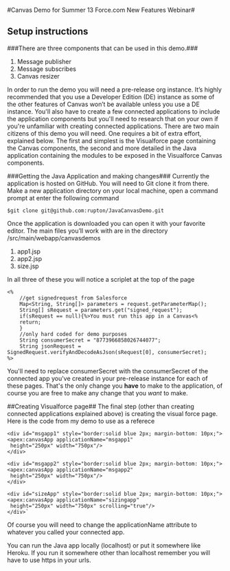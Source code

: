 #Canvas Demo for Summer 13 Force.com New Features Webinar#

## Setup instructions ##

###There are three components that can be used in this demo.###
1.	Message publisher
2.	Message subscribes
3.	Canvas resizer

In order to run the demo you will need a pre-release org instance. It’s highly recommended that you use a Developer Edition (DE) instance as some of the other features of Canvas won’t be available unless you use a DE instance. You'll also have to create a few connected applications to include the application components but you'll need to research that on your own if you're unfamiliar with creating connected applications.
There are two main citizens of this demo you will need. One requires a bit of extra effort, explained below. The first and simplest is the Visualforce page containing the Canvas components, the second and more detailed in the Java application containing the modules to be exposed in the Visualforce Canvas components.

###Getting the Java Application and making changes###
Currently the application is hosted on GitHub. You will need to Git clone it from there. Make a new application directory on your local machine, open a command prompt at enter the following command

`$git clone git@github.com:rupton/JavaCanvasDemo.git`

Once the application is downloaded you can open it with your favorite editor. The main files you’ll work with are in the directory /src/main/webapp/canvasdemos
1. app1.jsp
2. app2.jsp
3. size.jsp

In all three of these you will notice a scriplet at the top of the page 

    <%
	    //get signedrequest from Salesforce
		Map<String, String[]> parameters = request.getParameterMap();
		String[] sRequest = parameters.get("signed_request");
		if(sRequest == null){%>You must run this app in a Canvas<%	
		return;
		}	
		//only hard coded for demo purposes
		String consumerSecret = "8773966858026744077";
		String jsonRequest = SignedRequest.verifyAndDecodeAsJson(sRequest[0], consumerSecret);
    %>


You'll need to replace consumerSecret with the consumerSecret of the connected app you've created in your pre-release instance for each of these pages. 
That's the only change you **have** to make to the application, of course you are free to make any change that you *want* to make.

##Creating Visualforce page##
The final step (other than creating connected applications explained above) is creating the visual force page. Here is the code from my demo to use as a referece

    <div id="msgapp1" style="border:solid blue 2px; margin-bottom: 10px;">
    <apex:canvasApp applicationName="msgapp1"
     height="250px" width="750px"/>
    </div>  

    <div id="msgapp2" style="border:solid blue 2px; margin-bottom: 10px;">
	<apex:canvasApp applicationName="msgapp2"
     height="250px" width="750px"/>
	</div>  

	<div id="sizeApp" style="border:solid blue 2px; margin-bottom: 10px;">
    <apex:canvasApp applicationName="sizingapp"
     height="250px" width="750px" scrolling="true"/>
    </div>`

Of course you will need to change the applicationName attribute to whatever you called your connected app.

You can run the Java app locally (localhost) or put it somewhere like Heroku. If you run it somewhere other than localhost remember you will have to use https in your urls.

